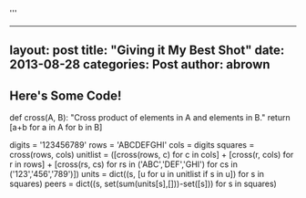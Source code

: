 '''

---
layout: post
title:  "Giving it My Best Shot"
date:   2013-08-28 
categories: Post
author: abrown
---

## Here's Some Code!

def cross(A, B):
    "Cross product of elements in A and elements in B."
    return [a+b for a in A for b in B]

digits   = '123456789'
rows     = 'ABCDEFGHI'
cols     = digits
squares  = cross(rows, cols)
unitlist = ([cross(rows, c) for c in cols] +
            [cross(r, cols) for r in rows] +
            [cross(rs, cs) for rs in ('ABC','DEF','GHI') for cs in ('123','456','789')])
units = dict((s, [u for u in unitlist if s in u]) 
             for s in squares)
peers = dict((s, set(sum(units[s],[]))-set([s]))
             for s in squares)
             

